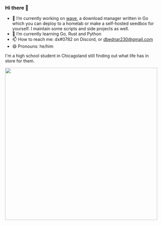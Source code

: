 ### Hi there 👋

- 🔭 I’m currently working on [wave](https://github.com/dbednar230/wave), a download manager written in Go which you can deploy to a homelab or make a self-hosted seedbox for yourself. I maintain some scripts and side projects as well.
- 🌱 I’m currently learning Go, Rust and Python
- 📫 How to reach me: dx#0782 on Discord, or dbednar230@gmail.com
- 😄 Pronouns: he/him

I'm a high school student in Chicagoland still finding out what life has in store for them.

[<img src="https://user-images.githubusercontent.com/54457902/163065326-b4ec1ef5-0709-480b-bae2-222f972d5018.png" height="500"/>](https://user-images.githubusercontent.com/54457902/163065326-b4ec1ef5-0709-480b-bae2-222f972d5018.png)

